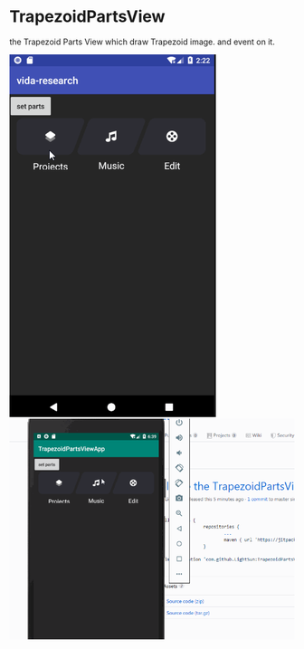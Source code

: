 # TrapezoidPartsView
the Trapezoid Parts View which draw Trapezoid image. and event on it.

<img src="/TrapezoidPartsViewApp/res/TrapezoidPartsView.gif"/>
<img src="/TrapezoidPartsViewApp/res/TrapezoidPartsView2.gif"/>
